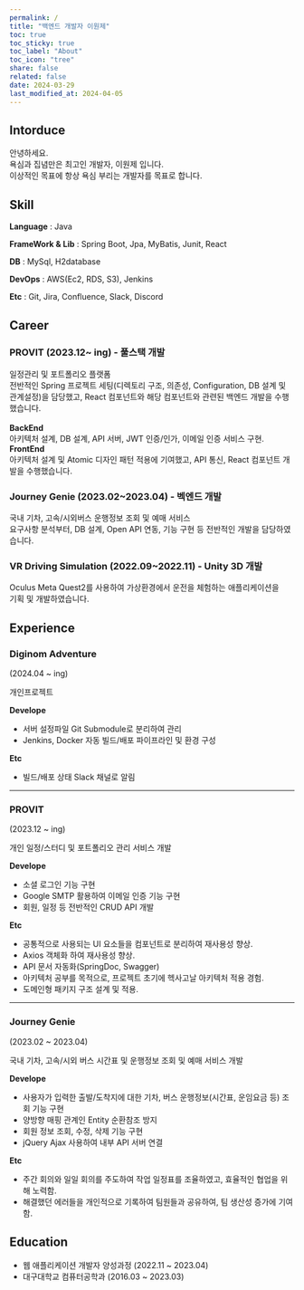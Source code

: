 ```yaml
---
permalink: /
title: "백엔드 개발자 이원제"
toc: true
toc_sticky: true
toc_label: "About"
toc_icon: "tree"
share: false
related: false
date: 2024-03-29
last_modified_at: 2024-04-05
---
```


<!-- Introduce -->

## Intorduce

안녕하세요.  
욕심과 집념만은 최고인 개발자, 이원제 입니다.  
이상적인 목표에 항상 욕심 부리는 개발자를 목표로 합니다.

<!-- 중학교 시절, 친구들의 얼굴로 모바일 퍼즐 게임을 만드는 친구를 보고 개발에 관심을 가지게 되었습니다.
컴퓨터공학과 졸업 후, 여러 강의와 사이드 프로젝트를 통해 역량을 키우는 중입니다. -->

<!-- 개발 이외에도 스무 살부터 여러번의 서비스업, 물류창고 등 다양한 일을 경험해왔습니다.
빠르게 적응하고 학습하는 것에 자신 있습니다. -->

<!-- Stack -->

## Skill

**Language** : Java

**FrameWork & Lib** : Spring Boot, Jpa, MyBatis, Junit, React

**DB** : MySql, H2database

**DevOps** : AWS(Ec2, RDS, S3), Jenkins

**Etc** : Git, Jira, Confluence, Slack, Discord

<!-- Career -->

## Career

### PROVIT (2023.12~ ing) - 풀스택 개발

일정관리 및 포트폴리오 플랫폼  
전반적인 Spring 프로젝트 세팅(디렉토리 구조, 의존성, Configuration, DB 설계 및 관계설정)을 담당했고, React 컴포넌트와 해당 컴포넌트와 관련된 백엔드 개발을 수행했습니다.  
<br>
**BackEnd**  
아키텍처 설계, DB 설계, API 서버, JWT 인증/인가, 이메일 인증 서비스 구현.  
**FrontEnd**  
아키텍처 설계 및 Atomic 디자인 패턴 적용에 기여했고,
API 통신, React 컴포넌트 개발을 수행했습니다.

### Journey Genie (2023.02~2023.04) - 벡엔드 개발

국내 기차, 고속/시외버스 운행정보 조회 및 예매 서비스  
요구사항 분석부터, DB 설계, Open API 연동, 기능 구현 등 전반적인 개발을 담당하였습니다.

### VR Driving Simulation (2022.09~2022.11) - Unity 3D 개발

Oculus Meta Quest2를 사용하여 가상환경에서 운전을 체험하는 애플리케이션을  
기획 및 개발하였습니다.

<!-- Experience -->

## Experience

### Diginom Adventure

(2024.04 ~ ing)

개인프로젝트

**Develope**

- 서버 설정파일 Git Submodule로 분리하여 관리
- Jenkins, Docker 자동 빌드/배포 파이프라인 및 환경 구성

**Etc**

- 빌드/배포 상태 Slack 채널로 알림

---

### PROVIT

(2023.12 ~ ing)

개인 일정/스터디 및 포트폴리오 관리 서비스 개발

**Develope**

- 소셜 로그인 기능 구현
- Google SMTP 활용하여 이메일 인증 기능 구현
- 회원, 일정 등 전반적인 CRUD API 개발

**Etc**

- 공통적으로 사용되는 UI 요소들을 컴포넌트로 분리하여 재사용성 향상.
- Axios 객체화 하여 재사용성 향상.
- API 문서 자동화(SpringDoc, Swagger)
- 아키텍처 공부를 목적으로, 프로젝트 초기에 헥사고날 아키텍처 적용 경험.
- 도메인형 패키지 구조 설계 및 적용.

---

### Journey Genie

(2023.02 ~ 2023.04)

국내 기차, 고속/시외 버스 시간표 및 운행정보 조회 및 예매 서비스 개발

**Develope**

- 사용자가 입력한 출발/도착지에 대한 기차, 버스 운행정보(시간표, 운임요금 등) 조회 기능 구현
- 양방향 매핑 관계인 Entity 순환참조 방지
- 회원 정보 조회, 수정, 삭제 기능 구현
- jQuery Ajax 사용하여 내부 API 서버 연결

**Etc**

- 주간 회의와 일일 회의를 주도하여 작업 일정표를 조율하였고, 효율적인 협업을 위해 노력함.
- 해결했던 에러들을 개인적으로 기록하여 팀원들과 공유하여, 팀 생산성 증가에 기여함.

<!-- Activity -->

<!-- ## Activity -->

<!-- Education -->

## Education

- 웹 애플리케이션 개발자 양성과정 (2022.11 ~ 2023.04)
- 대구대학교 컴퓨터공학과 (2016.03 ~ 2023.03)
